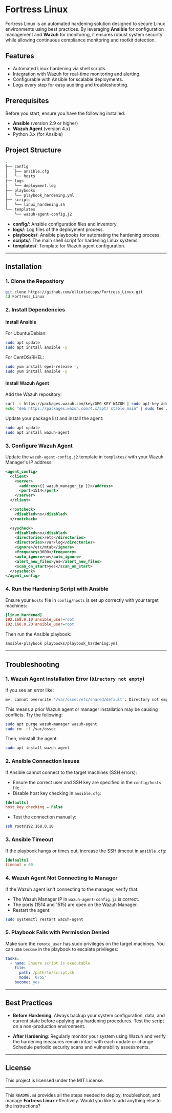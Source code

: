 

# Fortress Linux

Fortress Linux is an automated hardening solution designed to secure Linux environments using best practices. By leveraging **Ansible** for configuration management and **Wazuh** for monitoring, it ensures robust system security while allowing continuous compliance monitoring and rootkit detection.

## Features

- Automated Linux hardening via shell scripts.
- Integration with Wazuh for real-time monitoring and alerting.
- Configurable with Ansible for scalable deployments.
- Logs every step for easy auditing and troubleshooting.

## Prerequisites

Before you start, ensure you have the following installed:

- **Ansible** (version 2.9 or higher)
- **Wazuh Agent** (version 4.x)
- Python 3.x (for Ansible)
  
## Project Structure

```bash
.
├── config
│   ├── ansible.cfg
│   └── hosts
├── logs
│   └── deployment.log
├── playbooks
│   └── playbook_hardening.yml
├── scripts
│   └── linux_hardening.sh
└── templates
    └── wazuh-agent-config.j2
```

- **config/**: Ansible configuration files and inventory.
- **logs/**: Log files of the deployment process.
- **playbooks/**: Ansible playbooks for automating the hardening process.
- **scripts/**: The main shell script for hardening Linux systems.
- **templates/**: Template for Wazuh agent configuration.

---

## Installation

### 1. Clone the Repository

```bash
git clone https://github.com/elliotsecops/Fortress_Linux.git
cd Fortress_Linux
```

### 2. Install Dependencies

#### Install Ansible

For Ubuntu/Debian:

```bash
sudo apt update
sudo apt install ansible -y
```

For CentOS/RHEL:

```bash
sudo yum install epel-release -y
sudo yum install ansible -y
```

#### Install Wazuh Agent

Add the Wazuh repository:

```bash
curl -s https://packages.wazuh.com/key/GPG-KEY-WAZUH | sudo apt-key add -
echo "deb https://packages.wazuh.com/4.x/apt/ stable main" | sudo tee /etc/apt/sources.list.d/wazuh.list
```

Update your package list and install the agent:

```bash
sudo apt update
sudo apt install wazuh-agent
```

### 3. Configure Wazuh Agent

Update the `wazuh-agent-config.j2` template in `templates/` with your Wazuh Manager's IP address:

```xml
<agent_config>
  <client>
    <server>
      <address>{{ wazuh_manager_ip }}</address>
      <port>1514</port>
    </server>
  </client>

  <rootcheck>
    <disabled>no</disabled>
  </rootcheck>

  <syscheck>
    <disabled>no</disabled>
    <directories>/etc</directories>
    <directories>/var/log</directories>
    <ignore>/etc/mtab</ignore>
    <frequency>3600</frequency>
    <auto_ignore>no</auto_ignore>
    <alert_new_files>yes</alert_new_files>
    <scan_on_start>yes</scan_on_start>
  </syscheck>
</agent_config>
```

### 4. Run the Hardening Script with Ansible

Ensure your `hosts` file in `config/hosts` is set up correctly with your target machines:

```ini
[linux_hardened]
192.168.0.10 ansible_user=root
192.168.0.20 ansible_user=root
```

Then run the Ansible playbook:

```bash
ansible-playbook playbooks/playbook_hardening.yml
```

---

## Troubleshooting

### 1. **Wazuh Agent Installation Error** (`Directory not empty`)

If you see an error like:

```bash
mv: cannot overwrite '/var/ossec/etc/shared/default': Directory not empty
```

This means a prior Wazuh agent or manager installation may be causing conflicts. Try the following:

```bash
sudo apt purge wazuh-manager wazuh-agent
sudo rm -rf /var/ossec
```

Then, reinstall the agent:

```bash
sudo apt install wazuh-agent
```

### 2. **Ansible Connection Issues**

If Ansible cannot connect to the target machines (SSH errors):

- Ensure the correct user and SSH key are specified in the `config/hosts` file.
- Disable host key checking in `ansible.cfg`:

```ini
[defaults]
host_key_checking = False
```

- Test the connection manually:

```bash
ssh root@192.168.0.10
```

### 3. **Ansible Timeout**

If the playbook hangs or times out, increase the SSH timeout in `ansible.cfg`:

```ini
[defaults]
timeout = 60
```

### 4. **Wazuh Agent Not Connecting to Manager**

If the Wazuh agent isn't connecting to the manager, verify that:
- The Wazuh Manager IP in `wazuh-agent-config.j2` is correct.
- The ports (1514 and 1515) are open on the Wazuh Manager.
- Restart the agent:

```bash
sudo systemctl restart wazuh-agent
```

### 5. **Playbook Fails with Permission Denied**

Make sure the `remote_user` has sudo privileges on the target machines. You can use `become` in the playbook to escalate privileges:

```yaml
tasks:
  - name: Ensure script is executable
    file:
      path: /path/to/script.sh
      mode: '0755'
    become: yes
```

---

## Best Practices

- **Before Hardening**: Always backup your system configuration, data, and current state before applying any hardening procedures. Test the script on a non-production environment.
  
- **After Hardening**: Regularly monitor your system using Wazuh and verify the hardening measures remain intact with each update or change. Schedule periodic security scans and vulnerability assessments.

---

## License

This project is licensed under the MIT License.

---

This `README.md` provides all the steps needed to deploy, troubleshoot, and manage **Fortress Linux** effectively. Would you like to add anything else to the instructions?